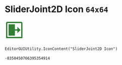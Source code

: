 # SliderJoint2D Icon `64x64`
<img src="/img/SliderJoint2D%20Icon.png" width=64 height=64>

``` CSharp
EditorGUIUtility.IconContent("SliderJoint2D Icon")
```
```
-8350450766395354914
```
